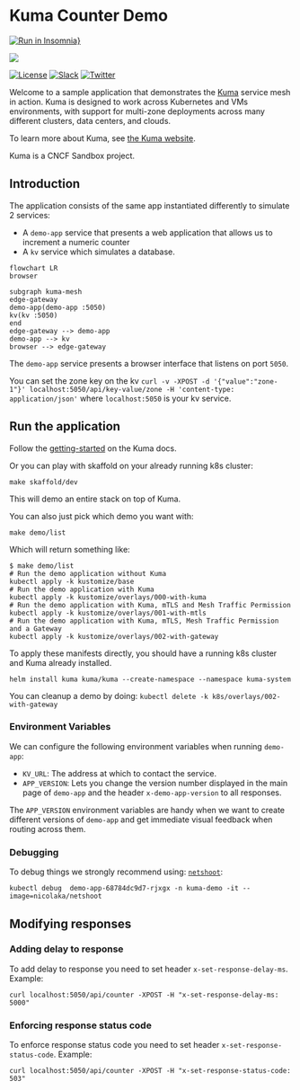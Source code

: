 # Kuma Counter Demo

[![Run in Insomnia}](https://insomnia.rest/images/run.svg)](https://insomnia.rest/run/?label=kuma-counter-demo&uri=https%3A%2F%2Fgithub.com%2Fkumahq%2Fkuma-counter-demo%2Fblob%2Fmain%2Fopenapi.yaml)

[![][kuma-logo]][kuma-url]

[![License](https://img.shields.io/badge/License-Apache%202.0-blue.svg)](https://github.com/kumahq/kuma/blob/master/LICENSE)
[![Slack](https://img.shields.io/badge/Slack-4A154B?logo=slack)](https://join.slack.com/t/kuma-mesh/shared_invite/zt-1rcll3y6t-DkV_CAItZUoy0IvCwQ~jlQ)
[![Twitter](https://img.shields.io/twitter/follow/KumaMesh.svg?style=social&label=Follow)](https://twitter.com/intent/follow?screen_name=KumaMesh)

Welcome to a sample application that demonstrates the [Kuma](https://github.com/kumahq/kuma) service mesh in action. Kuma is designed to work across Kubernetes and VMs environments, with support for multi-zone deployments across many different clusters, data centers, and clouds.

To learn more about Kuma, see [the Kuma website](https://kuma.io).

Kuma is a CNCF Sandbox project.

## Introduction

The application consists of the same app instantiated differently to simulate 2 services:

- A `demo-app` service that presents a web application that allows us to increment a numeric counter
- A `kv` service which simulates a database.


```mermaid
flowchart LR
browser

subgraph kuma-mesh
edge-gateway
demo-app(demo-app :5050)
kv(kv :5050)
end
edge-gateway --> demo-app
demo-app --> kv
browser --> edge-gateway
```

The `demo-app` service presents a browser interface that listens on port `5050`.

You can set the zone key on the kv `curl -v -XPOST -d '{"value":"zone-1"}' localhost:5050/api/key-value/zone -H 'content-type: application/json'` where `localhost:5050` is your kv service.

## Run the application

Follow the [getting-started](https://kuma.io/docs/latest/quickstart/kubernetes-demo/) on the Kuma docs.

Or you can play with skaffold on your already running k8s cluster:

```shell
make skaffold/dev
```
This will demo an entire stack on top of Kuma.

You can also just pick which demo you want with:

```shell
make demo/list
```

Which will return something like:

```shell
$ make demo/list
# Run the demo application without Kuma
kubectl apply -k kustomize/base
# Run the demo application with Kuma
kubectl apply -k kustomize/overlays/000-with-kuma
# Run the demo application with Kuma, mTLS and Mesh Traffic Permission
kubectl apply -k kustomize/overlays/001-with-mtls
# Run the demo application with Kuma, mTLS, Mesh Traffic Permission and a Gateway
kubectl apply -k kustomize/overlays/002-with-gateway
```

To apply these manifests directly, you should have a running k8s cluster and Kuma already installed.

```shell
helm install kuma kuma/kuma --create-namespace --namespace kuma-system
```

You can cleanup a demo by doing: `kubectl delete -k k8s/overlays/002-with-gateway`

### Environment Variables

We can configure the following environment variables when running `demo-app`:

* `KV_URL`: The address at which to contact the service. 
* `APP_VERSION`: Lets you change the version number displayed in the main page of `demo-app` and the header `x-demo-app-version` to all responses.

The `APP_VERSION` environment variables are handy when we want to create different versions of `demo-app` and get immediate visual feedback when routing across them.

### Debugging

To debug things we strongly recommend using: [`netshoot`](https://github.com/nicolaka/netshoot):

```shell
kubectl debug  demo-app-68784dc9d7-rjxgx -n kuma-demo -it --image=nicolaka/netshoot
```

## Modifying responses

### Adding delay to response

To add delay to response you need to set header `x-set-response-delay-ms`. Example:

```shell
curl localhost:5050/api/counter -XPOST -H "x-set-response-delay-ms: 5000"
```

### Enforcing response status code

To enforce response status code you need to set header `x-set-response-status-code`. Example:

```shell
curl localhost:5050/api/counter -XPOST -H "x-set-response-status-code: 503"
```

[kuma-url]: https://kuma.io/
[kuma-logo]: https://kuma-public-assets.s3.amazonaws.com/kuma-logo-v2.png
